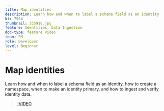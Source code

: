```yaml
---
title: Map identities
description: Learn how and when to label a schema field as an identity and how to create a namespace. Learn when to make an identity primary and how to ingest and verify identity data.
kt: 7564
thumbnail: 335918.jpg
feature: Identities, Data Ingestion
doc-type: feature video
team: PM
role: Developer
level: Beginner
---
```


# Map identities

Learn how and when to label a schema field as an identity, how to create a namespace, when to make an identity primary, and how to ingest and verify identity data.

>[!VIDEO](https://video.tv.adobe.com/v/335918?quality=12)
